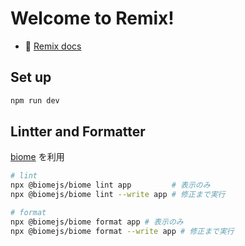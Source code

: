 # Welcome to Remix!

- 📖 [Remix docs](https://remix.run/docs)

## Set up

```sh
npm run dev
```

## Lintter and Formatter

[biome](https://biomejs.dev/ja/) を利用

```sh
# lint
npx @biomejs/biome lint app         # 表示のみ
npx @biomejs/biome lint --write app # 修正まで実行

# format
npx @biomejs/biome format app # 表示のみ
npx @biomejs/biome format --write app # 修正まで実行
```
